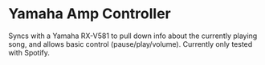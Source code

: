 # Yamaha Amp Controller
Syncs with a Yamaha RX-V581 to pull down info about the currently playing song, and allows basic control (pause/play/volume). Currently only tested with Spotify.
